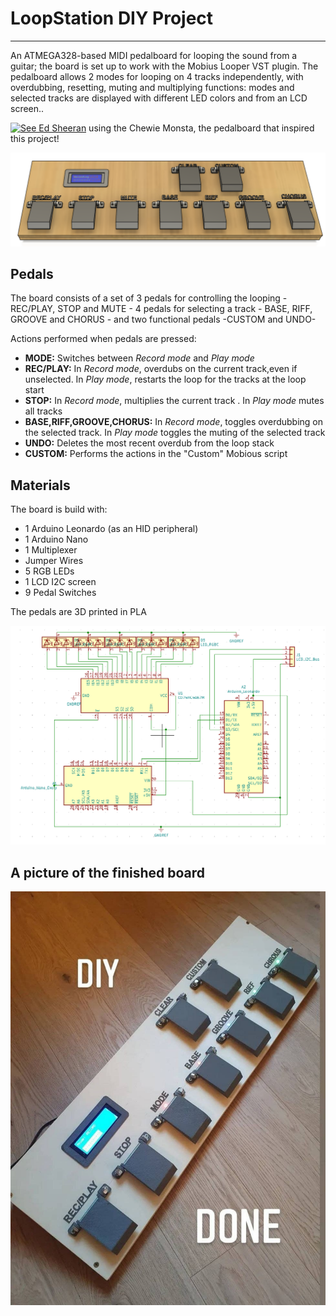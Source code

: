 # LoopStation DIY Project
***
An ATMEGA328-based MIDI pedalboard for looping the sound from a guitar; the board is set up to work with the Mobius Looper VST plugin. The pedalboard allows 2 modes for looping on 4 tracks independently, with overdubbing, resetting, muting and multiplying functions: modes and selected tracks are displayed with different LED colors and from an LCD screen..

[![See Ed Sheeran](https://www.youtube.com/watch?v=84GwOw-QVIQ)](https://www.youtube.com/watch?v=84GwOw-QVIQ) using the Chewie Monsta, the pedalboard that inspired this project!

![pedalboard](https://github.com/alberto-rota/LoopStation-DIY-Project/blob/main/pedalboard_photo.png)

## Pedals
The board consists of a set of 3 pedals for controlling the looping - REC/PLAY, STOP and MUTE - 4 pedals for selecting a track - BASE, RIFF, GROOVE and CHORUS - and two functional pedals -CUSTOM and UNDO-

Actions performed when pedals are pressed:
* **MODE:** Switches between *Record mode* and *Play mode*
* **REC/PLAY:** In *Record mode*, overdubs on the current track,even if unselected. In *Play mode*, restarts the loop for the tracks at the loop start 
* **STOP:** In *Record mode*, multiplies the current track . In *Play mode* mutes all tracks
* **BASE,RIFF,GROOVE,CHORUS:** In *Record mode*, toggles overdubbing on the selected track. In *Play mode* toggles the muting of the selected track
* **UNDO:** Deletes the most recent overdub from the loop stack
* **CUSTOM:** Performs the actions in the "Custom" Mobious script

## Materials
The board is build with: 
* 1 Arduino Leonardo (as an HID peripheral)
* 1 Arduino Nano
* 1 Multiplexer
* Jumper Wires
* 5 RGB LEDs
* 1 LCD I2C screen
* 9 Pedal Switches

The pedals are 3D printed in PLA

![wiring](https://github.com/alberto-rota/LoopStation-DIY-Project/blob/main/connection_schematics.png)
## A picture of the finished board
![finished](https://github.com/alberto-rota/LoopStation-DIY-Project/blob/main/finished_pedalboard.jpg)
